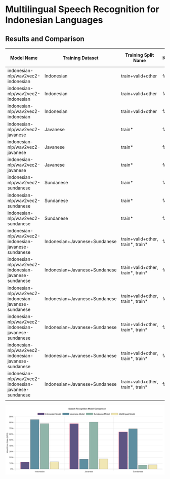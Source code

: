 # Multilingual Speech Recognition for Indonesian Languages


## Results and Comparison

| Model Name | Training Dataset | Training Split Name | KenLM | Epoch | Test Dataset | Test Split Name |  WER (%) |
|------------|---------|-------|-------|-------|-------|-------|-----|
| indonesian-nlp/wav2vec2-indonesian | Indonesian | train+valid+other | false | 200 | Indonesian | test | 12.20 |
| indonesian-nlp/wav2vec2-indonesian | Indonesian | train+valid+other | false | 200 | Javanese | test* | 78.06 |
| indonesian-nlp/wav2vec2-indonesian | Indonesian | train+valid+other | false | 200 | Sundanese | test* | 64.04 |
| indonesian-nlp/wav2vec2-javanese | Javanese | train* | false | 200 | Indonesian | test | 85.16 |
| indonesian-nlp/wav2vec2-javanese | Javanese | train* | false | 200 | Javanese | test* | 16.92 |
| indonesian-nlp/wav2vec2-javanese | Javanese | train* | false | 200 | Sundanese | test* | 69.26 |
| indonesian-nlp/wav2vec2-sundanese | Sundanese | train* | false | 200 | Indonesian | test | 78.03 |
| indonesian-nlp/wav2vec2-sundanese | Sundanese | train* | false | 200 | Javanese | test* | 81.04 |
| indonesian-nlp/wav2vec2-sundanese | Sundanese | train* | false | 200 | Sundanese | test* | 6.74 |
| indonesian-nlp/wav2vec2-indonesian-javanese-sundanese | Indonesian+Javanese+Sundanese | train+valid+other, train*, train* | false | 200 | Indonesian | test | 12.38 |
| indonesian-nlp/wav2vec2-indonesian-javanese-sundanese | Indonesian+Javanese+Sundanese | train+valid+other, train*, train* | false | 200 | Javanese | test* | 17.52 |
| indonesian-nlp/wav2vec2-indonesian-javanese-sundanese | Indonesian+Javanese+Sundanese | train+valid+other, train*, train* | false | 200 | Sundanese | test* | 7.34 |
| indonesian-nlp/wav2vec2-indonesian-javanese-sundanese | Indonesian+Javanese+Sundanese | train+valid+other, train*, train* | false | 300 | Indonesian | test | 11.57 |
| indonesian-nlp/wav2vec2-indonesian-javanese-sundanese | Indonesian+Javanese+Sundanese | train+valid+other, train*, train* | false | 300 | Javanese | test* | 16.57 |
| indonesian-nlp/wav2vec2-indonesian-javanese-sundanese | Indonesian+Javanese+Sundanese | train+valid+other, train*, train* | false | 300 | Sundanese | test* | 6.72 |
|            |         |       |     |

![ASR-Comparison](https://github.com/indonesian-nlp/multilingual-asr/raw/main/images/ASR-Comparison.png "ASR-Comparison")